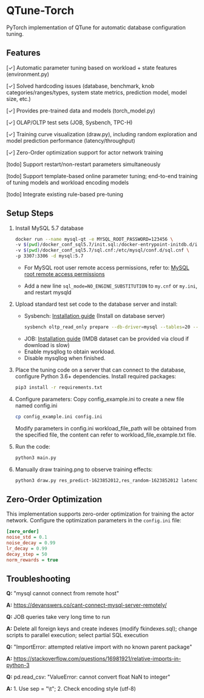 # QTune-Torch

PyTorch implementation of QTune for automatic database configuration tuning.

## Features

[✓] Automatic parameter tuning based on workload + state features (environment.py)

[✓] Solved hardcoding issues (database, benchmark, knob categories/ranges/types, system state metrics, prediction model, model size, etc.)

[✓] Provides pre-trained data and models (torch_model.py)

[✓] OLAP/OLTP test sets (JOB, Sysbench, TPC-H)

[✓] Training curve visualization (draw.py), including random exploration and model prediction performance (latency/throughput)

[✓] Zero-Order optimization support for actor network training

[todo] Support restart/non-restart parameters simultaneously

[todo] Support template-based online parameter tuning; end-to-end training of tuning models and workload encoding models

[todo] Integrate existing rule-based pre-tuning


## Setup Steps

1. Install MySQL 5.7 database

   ```bash
   docker run --name mysql-qt -e MYSQL_ROOT_PASSWORD=123456 \
   -v $(pwd)/docker_conf_sql5.7/init.sql:/docker-entrypoint-initdb.d/init.sql \
   -v $(pwd)/docker_conf_sql5.7/sql.cnf:/etc/mysql/conf.d/sql.cnf \
   -p 3307:3306 -d mysql:5.7
   ```

   * For MySQL root user remote access permissions, refer to: [MySQL root remote access permissions](https://www.cnblogs.com/goxcheer/p/8797377.html)

   * Add a new line `sql_mode=NO_ENGINE_SUBSTITUTION` to `my.cnf` or `my.ini`, and restart mysqld

2. Upload standard test set code to the database server and install:
   * Sysbench: [Installation guide](https://blog.csdn.net/cxin917/article/details/81557453) (Install on database server)
     ```bash
     sysbench oltp_read_only prepare --db-driver=mysql --tables=20 --table-size=8000000 --mysql-host=127.0.0.1 --mysql-user=root --mysql-password=123456 --mysql-port=3307 --mysql-db='sysbench' --mysql-storage-engine=innodb --mysql-db='sysbench'  --time=150  --range-size=10 --rand-type=uniform --report-interval=10
     ```
   * JOB: [Installation guide](https://blog.csdn.net/cxin917/article/details/81557453) (IMDB dataset can be provided via cloud if download is slow)
   * Enable mysqllog to obtain workload.
   * Disable mysqllog when finished.

3. Place the tuning code on a server that can connect to the database, configure Python 3.6+ dependencies. Install required packages:
   ```bash
   pip3 install -r requirements.txt
   ```

4. Configure parameters:
   Copy config_example.ini to create a new file named config.ini
   ```bash
   cp config_example.ini config.ini
   ```
   Modify parameters in config.ini
   workload_file_path will be obtained from the specified file, the content can refer to workload_file_example.txt file.

5. Run the code:
   ```bash
   python3 main.py
   ```

6. Manually draw training.png to observe training effects:
   ```bash
   python3 draw.py res_predict-1623852012,res_random-1623852012 latency
   ```

## Zero-Order Optimization

This implementation supports zero-order optimization for training the actor network. Configure the optimization parameters in the `config.ini` file:

```ini
[zero_order]
noise_std = 0.1
noise_decay = 0.99
lr_decay = 0.99
decay_step = 50
norm_rewards = true
```

## Troubleshooting

**Q:** "mysql cannot connect from remote host"

**A:** https://devanswers.co/cant-connect-mysql-server-remotely/

**Q:** JOB queries take very long time to run

**A:** Delete all foreign keys and create indexes (modify fkindexes.sql); change scripts to parallel execution; select partial SQL execution

**Q:** "ImportError: attempted relative import with no known parent package"

**A:** https://stackoverflow.com/questions/16981921/relative-imports-in-python-3

**Q:** pd.read_csv: "ValueError: cannot convert float NaN to integer"

**A:** 1. Use sep = "\t"; 2. Check encoding style (utf-8)



